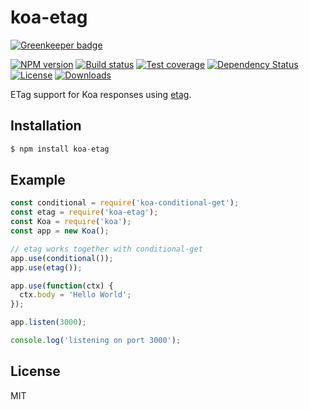 
# koa-etag

[![Greenkeeper badge](https://badges.greenkeeper.io/koajs/etag.svg)](https://greenkeeper.io/)

[![NPM version][npm-image]][npm-url]
[![Build status][travis-image]][travis-url]
[![Test coverage][coveralls-image]][coveralls-url]
[![Dependency Status][david-image]][david-url]
[![License][license-image]][license-url]
[![Downloads][downloads-image]][downloads-url]

 ETag support for Koa responses using [etag](https://github.com/jshttp/etag).

## Installation

```js
$ npm install koa-etag
```

## Example

```js
const conditional = require('koa-conditional-get');
const etag = require('koa-etag');
const Koa = require('koa');
const app = new Koa();

// etag works together with conditional-get
app.use(conditional());
app.use(etag());

app.use(function(ctx) {
  ctx.body = 'Hello World';
});

app.listen(3000);

console.log('listening on port 3000');
```

## License

  MIT

[npm-image]: https://img.shields.io/npm/v/koa-etag.svg?style=flat-square
[npm-url]: https://npmjs.org/package/koa-etag
[github-tag]: http://img.shields.io/github/tag/koajs/etag.svg?style=flat-square
[github-url]: https://github.com/koajs/etag/tags
[travis-image]: https://img.shields.io/travis/koajs/etag.svg?style=flat-square
[travis-url]: https://travis-ci.org/koajs/etag
[coveralls-image]: https://img.shields.io/coveralls/koajs/etag.svg?style=flat-square
[coveralls-url]: https://coveralls.io/r/koajs/etag?branch=master
[david-image]: http://img.shields.io/david/koajs/etag.svg?style=flat-square
[david-url]: https://david-dm.org/koajs/etag
[license-image]: http://img.shields.io/npm/l/koa-etag.svg?style=flat-square
[license-url]: LICENSE
[downloads-image]: http://img.shields.io/npm/dm/koa-etag.svg?style=flat-square
[downloads-url]: https://npmjs.org/package/koa-etag
[gittip-image]: https://img.shields.io/gittip/jonathanong.svg?style=flat-square
[gittip-url]: https://www.gittip.com/jonathanong/
